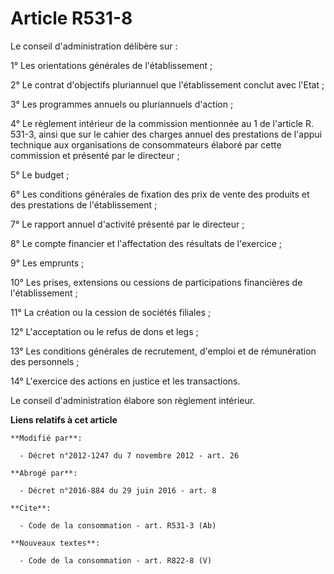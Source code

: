 # Article R531-8

Le conseil d'administration délibère sur : 

1° Les orientations générales de l'établissement ; 

2° Le contrat d'objectifs pluriannuel que l'établissement conclut avec l'Etat ; 

3° Les programmes annuels ou pluriannuels d'action ; 

4° Le règlement intérieur de la commission mentionnée au 1 de l'article R. 531-3, ainsi que sur le cahier des charges annuel
des prestations de l'appui technique aux organisations de consommateurs élaboré par cette commission et présenté par le
directeur ; 

5° Le budget ;

6° Les conditions générales de fixation des prix de vente des produits et des prestations de l'établissement ; 

7° Le rapport annuel d'activité présenté par le directeur ; 

8° Le compte financier et l'affectation des résultats de l'exercice ; 

9° Les emprunts ; 

10° Les prises, extensions ou cessions de participations financières de l'établissement ; 

11° La création ou la cession de sociétés filiales ; 

12° L'acceptation ou le refus de dons et legs ; 

13° Les conditions générales de recrutement, d'emploi et de rémunération des personnels ; 

14° L'exercice des actions en justice et les transactions. 

Le conseil d'administration élabore son règlement intérieur.

**Liens relatifs à cet article**

	**Modifié par**:

	  - Décret n°2012-1247 du 7 novembre 2012 - art. 26

	**Abrogé par**:

	  - Décret n°2016-884 du 29 juin 2016 - art. 8

	**Cite**:

	  - Code de la consommation - art. R531-3 (Ab)

	**Nouveaux textes**:

	  - Code de la consommation - art. R822-8 (V)
